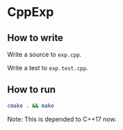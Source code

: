 # CppExp

## How to write

Write a source to `exp.cpp`.

Write a test to `exp.test.cpp`.

## How to run

```sh
cmake . && make
```

Note: This is depended to C++17 now.

